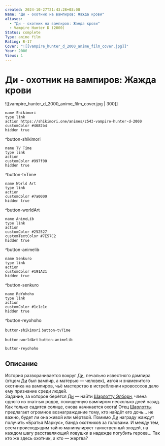 ```yaml
---
created: 2024-10-27T21:43:28+03:00
Name: "Ди - охотник на вампиров: Жажда крови"
aliases:
  - "Ди - охотник на вампиров: Жажда крови"
  - Vampire Hunter D (2000)
Status: complete
Type: anime film
Rating: R-17
Cover: "![[vampire_hunter_d_2000_anime_film_cover.jpg]]"
Year: 2000
Views: 1
---
```


# Ди - охотник на вампиров: Жажда крови

![[vampire_hunter_d_2000_anime_film_cover.jpg | 300]]

```button
name Shikimori
type link
action https://shikimori.one/animes/z543-vampire-hunter-d-2000
customColor #4682b4
hidden true
```
^button-shikimori

```button
name TV Time
type link
action 
customColor #997f00
hidden true
```
^button-tvTime

```button
name World Art
type link
action 
customColor #7a0000
hidden true
```
^button-worldArt

```button
name AnimeLib
type link
action 
customColor #252527
customTextColor #7E57C2
hidden true
```
^button-animelib

```button
name Senkuro
type link
action 
customColor #191A21
hidden true
```
^button-senkuro

```button
name ReYohoho
type link
action 
customColor #1c1c1c
hidden true
```
^button-reyohoho



`button-shikimori` `button-tvTime`

`button-worldArt` `button-animelib`

`button-reyohoho`

## Описание

История разворачивается вокруг [Ди](https://shikimori.one/characters/1018-d), печально известного дампира (отцом [Ди](https://shikimori.one/characters/1018-d) был вампир, а матерью — человек), изгоя и знаменитого охотника на вампиров, чьё мастерство в истреблении кровососов дало ему признание среди людей.  
Задание, за которое берётся [Ди](https://shikimori.one/characters/1018-d) — найти [Шарлотту Элборн](https://shikimori.one/characters/1022-charlotte-elbourne), члена одного из знатных родов, похищенную вампиром несколько дней назад.  
Как только садится солнце, снова начинается охота! Отец [Шарлотты](https://shikimori.one/characters/1022-charlotte-elbourne) предлагает огромное вознаграждение тому, кто найдёт его дочь... не важно, будет ли она живой или мёртвой. Помимо [Ди](https://shikimori.one/characters/1018-d) награду жаждут получить «Братья Маркус», банда охотников за головами. И между тем, всем происходящим тайно манипулирует таинственный злодей, на каждом шагу расставляющий ловушки в надежде погубить героев... Так кто же здесь охотник, а кто — жертва?
